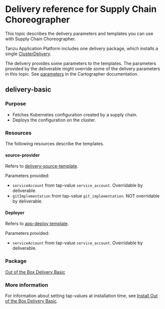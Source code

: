 # Delivery reference for Supply Chain Choreographer

This topic describes the delivery parameters and templates you can use with Supply Chain Choreographer.

Tanzu Application Platform includes one delivery package,
which installs a single [ClusterDelivery](https://cartographer.sh/docs/v0.6.0/reference/deliverable/#clusterdelivery).

The delivery provides some parameters to the templates. The parameters provided by the deliverable might
override some of the delivery parameters in this topic.
See [parameters](https://cartographer.sh/docs/v0.6.0/templating/#parameters) in
the Cartographer documentation.

## <a id='delivery-basic'></a> delivery-basic

### <a id='delivery-basic-purpose'></a> Purpose

- Fetches Kubernetes configuration created by a supply chain.
- Deploys the configuration on the cluster.

### <a id='delivery-basic-resources'></a> Resources

The following resources describe the templates.

#### <a id='source-provider'></a> source-provider

Refers to [delivery-source-template](ootb-template-reference.hbs.md#delivery-source).

Parameters provided:

 - `serviceAccount` from tap-value `service_account`. Overridable by deliverable.
 - `gitImplementation` from tap-value `git_implementation`. NOT overridable by deliverable.

#### <a id='deployer'></a> Deployer

Refers to [app-deploy template](ootb-template-reference.hbs.md#app-deploy).

Parameters provided:

- `serviceAccount` from tap-value `service_account`. Overridable by deliverable.

### <a id='package'></a> Package

[Out of the Box Delivery Basic](ootb-delivery-basic.hbs.md)

### <a id='more-info'></a> More information

For information about setting tap-values at installation time, see [Install Out of the Box Delivery Basic](install-ootb-delivery-basic.hbs.md).

